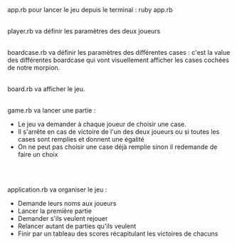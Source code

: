 <br /><br />
app.rb pour lancer le jeu depuis le terminal : ruby app.rb<br /><br />

player.rb va définir les paramètres des deux joueurs<br /><br />

boardcase.rb va définir les paramètres des différentes cases : c'est la value des différentes boardcase qui vont visuellement afficher les cases cochées de notre morpion. <br /><br />

board.rb va afficher le jeu. <br /><br />

game.rb va lancer une partie :<br />
<ul>
<li>Le jeu va demander à chaque joueur de choisir une case.
<li>Il s'arrête en cas de victoire de l'un des deux joueurs ou si toutes les cases sont remplies et donnent une égalité
<li>On ne peut pas choisir une case déjà remplie sinon il redemande de faire un choix
</ul><br /><br />

application.rb va organiser le jeu : <br />
<ul>
<li>Demande leurs noms aux joueurs
<li>Lancer la première partie
<li>Demander s'ils veulent rejouer
<li>Relancer autant de parties qu'ils veulent
<li>Finir par un tableau des scores récapitulant les victoires de chacuns
</ul>